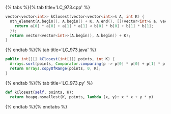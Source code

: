 {% tabs %}{% tab title='LC_973.cpp' %}

```cpp
vector<vector<int>> kClosest(vector<vector<int>>& A, int K) {
  nth_element(A.begin(), A.begin() + K, A.end(), [](vector<int>& a, vector<int>& b) {
    return a[0] * a[0] + a[1] * a[1] < b[0] * b[0] + b[1] * b[1];
  });
  return vector<vector<int>>(A.begin(), A.begin() + K);
}
```

{% endtab %}{% tab title='LC_973.java' %}

```java
public int[][] kClosest(int[][] points, int K) {
  Arrays.sort(points, Comparator.comparing(p -> p[0] * p[0] + p[1] * p[1]));
  return Arrays.copyOfRange(points, 0, K);
}
```

{% endtab %}{% tab title='LC_973.py' %}

```py
def kClosest(self, points, K):
  return heapq.nsmallest(K, points, lambda (x, y): x * x + y * y)
```

{% endtab %}{% endtabs %}
